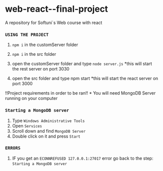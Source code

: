 # web-react--final-project
A repository for Softuni`s Web course with react



### `USING THE PROJECT` ###

1. `npm i` in the customServer folder
2. `npm i` in the src folder
3. open the customServer folder and type `node server.js`
    *this will start the rest server on port 3030

4. open the src folder and type npm start
    *this will start the react server on port 3000

!!Project requirements in order to be ran!!
    * You will need MongoDB Server running on your computer

### `Starting a MongoDB server` ###

1. Type `Windows Administrative Tools`
2. Open `Services`
3. Scroll down and find `MongoDB Server`
4. Double click on it and press `Start`


### `ERRORS` ###
   1. IF you get an `ECONNREFUSED 127.0.0.1:27017` error go back to the step: `Starting a MongoDB server` 
